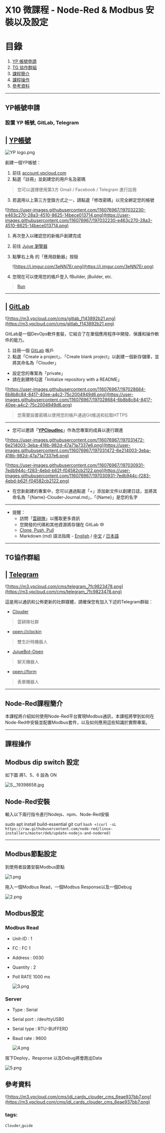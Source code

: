 # X10 微課程 - Node-Red & Modbus 安裝以及設定


# 目錄


1. [YP 帳號申請](https://www.notion.so/X10-Node-Red-Modbus-3aedd5c999ad47a79c256ab81bcb18fa?pvs=21)
2. [TG 協作群組](https://www.notion.so/X10-Node-Red-Modbus-3aedd5c999ad47a79c256ab81bcb18fa?pvs=21)
3. [課程簡介](https://www.notion.so/X10-Node-Red-Modbus-3aedd5c999ad47a79c256ab81bcb18fa?pvs=21)
4. [課程操作](https://www.notion.so/X10-Node-Red-Modbus-3aedd5c999ad47a79c256ab81bcb18fa?pvs=21)
5. [參考資料](https://www.notion.so/X10-Node-Red-Modbus-3aedd5c999ad47a79c256ab81bcb18fa?pvs=21)


---


## YP帳號申請


### 設置 YP 帳號, GitLab, Telegram


## | [YP帳號](https://account.ypcloud.com/#/login)


![YP logo.png](https://m3.ypcloud.com/cms/YP_logo_634ebf7233.png)


創建一個YP帳號：


1. 前往 [account.ypcloud.com](https://account.ypcloud.com/#/login)
2. 點選「註冊」並創建您的用戶名及密碼


> 您可以選擇使用第3方 Gmail / Facebook / Telegram 進行註冊
> 


 3.   若選用以上第三方登錄方式之一，請點選「修改密碼」以完全綁定您的帳號


![https://user-images.githubusercontent.com/116076967/197032230-e463c270-28a3-4510-8625-14bece013714.png](https://user-images.githubusercontent.com/116076967/197032230-e463c270-28a3-4510-8625-14bece013714.png)


1. 再次登入以確認您的新帳戶創建完成
2. 前往 [Jujue 瀏覽器](https://jujue.app/browser)
3. 點擊右上角  的「應用啟動器」按鈕
    
    ![https://i.imgur.com/3eNN7Er.png](https://i.imgur.com/3eNN7Er.png)
    
4. 您現在可以使用您的帳戶登入 fBuilder, jBuilder, etc.


> [Run](https://run.ypcloud.com/)
> 


---


## | [GitLab](https://gitlab.com/)


![https://m3.ypcloud.com/cms/gitlab_f143892b21.png](https://m3.ypcloud.com/cms/gitlab_f143892b21.png)


GitLab是一個DevOps軟件套裝，它結合了在單個應用程序中開發、保護和操作軟件的能力。


1. 註冊一個 [GitLab](https://gitlab.com/) 帳戶
2. 點選「Create a project」、「Create blank project」以創建一個新存儲庫，並將其命名為「Clouder」
- 設定您的專案為「private」
- 請在創建時勾選「Initialize repository with a README」


![https://user-images.githubusercontent.com/116076967/197028684-6b8b8c84-8417-40ee-a4c2-75c2004949d6.png](https://user-images.githubusercontent.com/116076967/197028684-6b8b8c84-8417-40ee-a4c2-75c2004949d6.png)


> 您需要設置密碼以使用您的帳戶通過Git推送和拉取HTTPS
> 


---


- 您可以邀請「[**YPCloudInc**](https://gitlab.com/YPCloudInc)」作為您專案的成員以進行跟進


![https://user-images.githubusercontent.com/116076967/197031472-6e214003-3eba-418b-982d-47a71a7337e6.png](https://user-images.githubusercontent.com/116076967/197031472-6e214003-3eba-418b-982d-47a71a7337e6.png)


![https://user-images.githubusercontent.com/116076967/197030931-7edb944c-f283-4ebd-b62f-f04582cb2122.png](https://user-images.githubusercontent.com/116076967/197030931-7edb944c-f283-4ebd-b62f-f04582cb2122.png)


- 在您新創建的專案中，您可以通過點選「+」添加新文件以創建日誌，並將其命名為「{Name}-Clouder-Journal.md」，「{Name}」是您的名字


---


- 提醒：
    - 訪問「[雲耕隊](https://md.ypcloud.com/s/x2QXQKDcm)」以獲取更多資訊
    - 您開發的代碼和其他資源將存儲在 GitLab 中
    - [Clone, Push, Pull](https://md.ypcloud.com/s/xBP3oc2qG)
    - Markdown (md) 語法指南 - [English](https://md.ypcloud.com/s/n5LsJP4fY) / [中文](https://md.ypcloud.com/s/ttxmIBQvQ) / [日本語](https://md.ypcloud.com/s/8GsXIVMQl)


---


## TG協作群組


## | [Telegram](https://telegram.org/)


![https://m3.ypcloud.com/cms/telegram_7fc9823478.png](https://m3.ypcloud.com/cms/telegram_7fc9823478.png)


這是用以通訊和公佈更新的社群媒體，請確保您有加入下述的Telegram群組：


- [Clouder](https://t.me/clouder_open)


> 雲耕隊社群
> 
- [open://clockin](https://t.me/clockin_open)


> 雙生計時機器人
> 
- [JujueBot-Open](https://t.me/jujuebot_open)


> 聊天機器人
> 
- [open://form](https://t.me/form_open)


> 表單機器人
> 


---


## Node-Red課程簡介


本課程將介紹如何使用Node-Red平台實現Modbus通訊，本課程將學到如何在Node-Red中安裝並配置Modbus套件，以及如何應用這些知識於實際專案。


---


## 課程操作


## Modbus dip switch 設定


如下圖 將1、5、6 設為 ON


![S__19398658.jpg](https://m3.ypcloud.com/cms/S_19398658_7d03f23a6d.jpg)


## Node-Red安裝


輸入以下兩行指令進行Nodejs、npm、Node-Red安裝


sudo apt install build-essential git curl
`bash <(curl -sL https://raw.githubusercontent.com/node-red/linux-installers/master/deb/update-nodejs-and-nodered)`


---


## Modbus節點設定


到使用者設置安裝Modbus節點


![1.png](https://m3.ypcloud.com/cms/1_758b58bd25.png)


拖入一個Modbus Read，一個Modbus Response以及一個Debug


![2.png](https://m3.ypcloud.com/cms/2_8eff843316.png)


## Modbus設定


### Modbus Read


- Unit-ID : 1
- FC : FC 1
- Address : 0030
- Quantity : 2
- Poll RATE 1000 ms
    
    ![3.png](https://m3.ypcloud.com/cms/3_a9419ea077.png)
    


### Server


- Type : Serial
- Serial port : /dev/ttyUSB0
- Serial type : RTU-BUFFERD
- Baud rate : 9600
    
    ![4.png](https://m3.ypcloud.com/cms/4_7ea5804e7c.png)
    


按下Deploy，Response 以及Debug將會跑出Data


![5.png](https://m3.ypcloud.com/cms/5_3e6473748c.png)


## 參考資料


![https://m3.ypcloud.com/cms/jdi_cards_clouder_cms_6eae937bb7.png](https://m3.ypcloud.com/cms/jdi_cards_clouder_cms_6eae937bb7.png)


### tags:
`Clouder`,`guide`
<!--stackedit_data:
eyJoaXN0b3J5IjpbLTMwNjE2NjVdfQ==
-->